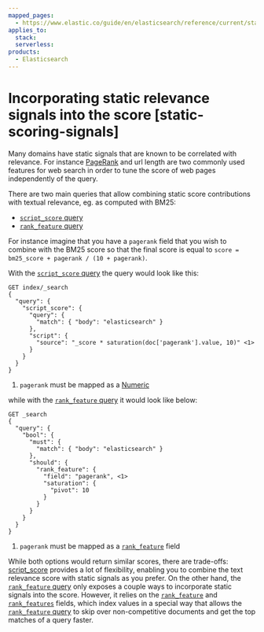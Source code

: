 ```yaml
---
mapped_pages:
  - https://www.elastic.co/guide/en/elasticsearch/reference/current/static-scoring-signals.html
applies_to:
  stack:
  serverless:
products:
  - Elasticsearch
---
```


# Incorporating static relevance signals into the score [static-scoring-signals]

Many domains have static signals that are known to be correlated with relevance. For instance [PageRank](https://en.wikipedia.org/wiki/PageRank) and url length are two commonly used features for web search in order to tune the score of web pages independently of the query.

There are two main queries that allow combining static score contributions with textual relevance, eg. as computed with BM25:

* [`script_score` query](elasticsearch://reference/query-languages/query-dsl/query-dsl-script-score-query.md)
* [`rank_feature` query](elasticsearch://reference/query-languages/query-dsl/query-dsl-rank-feature-query.md)

For instance imagine that you have a `pagerank` field that you wish to combine with the BM25 score so that the final score is equal to `score = bm25_score + pagerank / (10 + pagerank)`.

With the [`script_score` query](elasticsearch://reference/query-languages/query-dsl/query-dsl-script-score-query.md) the query would look like this:

```console
GET index/_search
{
  "query": {
    "script_score": {
      "query": {
        "match": { "body": "elasticsearch" }
      },
      "script": {
        "source": "_score * saturation(doc['pagerank'].value, 10)" <1>
      }
    }
  }
}
```

1. `pagerank` must be mapped as a [Numeric](elasticsearch://reference/elasticsearch/mapping-reference/number.md)


while with the [`rank_feature` query](elasticsearch://reference/query-languages/query-dsl/query-dsl-rank-feature-query.md) it would look like below:

```console
GET _search
{
  "query": {
    "bool": {
      "must": {
        "match": { "body": "elasticsearch" }
      },
      "should": {
        "rank_feature": {
          "field": "pagerank", <1>
          "saturation": {
            "pivot": 10
          }
        }
      }
    }
  }
}
```

1. `pagerank` must be mapped as a [`rank_feature`](elasticsearch://reference/elasticsearch/mapping-reference/rank-feature.md) field


While both options would return similar scores, there are trade-offs: [script_score](elasticsearch://reference/query-languages/query-dsl/query-dsl-script-score-query.md) provides a lot of flexibility, enabling you to combine the text relevance score with static signals as you prefer. On the other hand, the [`rank_feature` query](elasticsearch://reference/elasticsearch/mapping-reference/rank-feature.md) only exposes a couple ways to incorporate static signals into the score. However, it relies on the [`rank_feature`](elasticsearch://reference/elasticsearch/mapping-reference/rank-feature.md) and [`rank_features`](elasticsearch://reference/elasticsearch/mapping-reference/rank-features.md) fields, which index values in a special way that allows the [`rank_feature` query](elasticsearch://reference/query-languages/query-dsl/query-dsl-rank-feature-query.md) to skip over non-competitive documents and get the top matches of a query faster.


